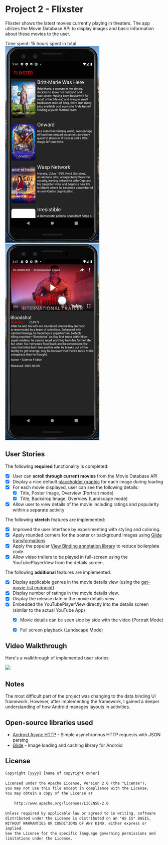 # Project 2 - Flixster

Flixster shows the latest movies currently playing in theaters. The app utilizes the Movie Database API to display images and basic information about these movies to the user.

Time spent: 15 hours spent in total
<img src="https://raw.githubusercontent.com/Kingofkode/Flixster/master/HomeScreenshot.jpg" width="300">
<img src="https://raw.githubusercontent.com/Kingofkode/Flixster/master/DetailsScreenshot.jpg" width="300">

## User Stories

The following **required** functionality is completed:

* [x] User can **scroll through current movies** from the Movie Database API
* [x] Display a nice default [placeholder graphic](https://guides.codepath.org/android/Displaying-Images-with-the-Glide-Library#advanced-usage) for each image during loading
* [x] For each movie displayed, user can see the following details:
  * [x] Title, Poster Image, Overview (Portrait mode)
  * [x] Title, Backdrop Image, Overview (Landscape mode)
* [x] Allow user to view details of the movie including ratings and popularity within a separate activity

The following **stretch** features are implemented:

* [x] Improved the user interface by experimenting with styling and coloring.
* [x] Apply rounded corners for the poster or background images using [Glide transformations](https://guides.codepath.org/android/Displaying-Images-with-the-Glide-Library#transformations)
* [x] Apply the popular [View Binding annotation library](http://guides.codepath.org/android/Reducing-View-Boilerplate-with-ViewBinding) to reduce boilerplate code.
* [x] Allow video trailers to be played in full-screen using the YouTubePlayerView from the details screen.

The following **additional** features are implemented:

* [x] Display applicable genres in the movie details view (using the [get-movie-list endpoint](https://developers.themoviedb.org/3/genres/get-movie-list)).
* [x] Display number of ratings in the movie details view.
* [x] Display the release date in the movie details view.
* [x] Embedded the YouTubePlayerView directly into the details screen (similar to the actual YouTube App)
  * [x] Movie details can be seen side by side with the video (Portrait Mode)  
  * [x] Full screen playback (Landscape Mode)


## Video Walkthrough

Here's a walkthrough of implemented user stories:

![](https://github.com/Kingofkode/Flixster/blob/master/FlixsterDemo.gif)

## Notes

The most difficult part of the project was changing to the data binding UI framework. However, after implementing the framework, I gained a deeper understanding of how Android manages layouts in activities.

## Open-source libraries used

- [Android Async HTTP](https://github.com/loopj/android-async-http) - Simple asynchronous HTTP requests with JSON parsing
- [Glide](https://github.com/bumptech/glide) - Image loading and caching library for Android

## License

    Copyright [yyyy] [name of copyright owner]

    Licensed under the Apache License, Version 2.0 (the "License");
    you may not use this file except in compliance with the License.
    You may obtain a copy of the License at

        http://www.apache.org/licenses/LICENSE-2.0

    Unless required by applicable law or agreed to in writing, software
    distributed under the License is distributed on an "AS IS" BASIS,
    WITHOUT WARRANTIES OR CONDITIONS OF ANY KIND, either express or implied.
    See the License for the specific language governing permissions and
    limitations under the License.
